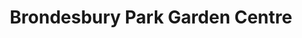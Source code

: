 ---
title: "Brondesbury Park Garden Centre"
url: /cardigan-aberteifi/brondesbury-park-garden-centre/
shop: Garten-Center
---